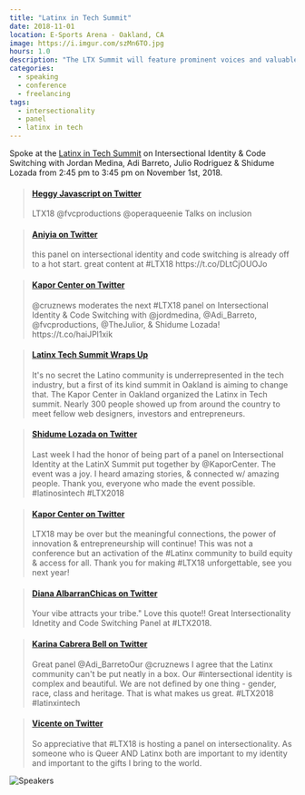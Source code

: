 ```yaml
---
title: "Latinx in Tech Summit"
date: 2018-11-01
location: E-Sports Arena - Oakland, CA
image: https://i.imgur.com/szMn6TO.jpg
hours: 1.0
description: "The LTX Summit will feature prominent voices and valuable curated programming, we will explore emerging tech, opportunities, access, advocacy, mindfulness, and identity."
categories:
  - speaking
  - conference
  - freelancing
tags:
  - intersectionality
  - panel
  - latinx in tech
---
```


Spoke at the [Latinx in Tech Summit](http://ltx-latinx-in-tech-summit.eventcreate.com/) on Intersectional Identity & Code Switching with Jordan Medina, Adi Barreto, Julio Rodriguez & Shidume Lozada from 2:45 pm to 3:45 pm on November 1st, 2018.

<blockquote class="embedly-card"><h4><a href="https://twitter.com/heggyhere/status/1058116873311535104">Heggy Javascript on Twitter</a></h4><p>LTX18 @fvcproductions @operaqueenie Talks on inclusion</p></blockquote>
<script async src="//cdn.embedly.com/widgets/platform.js" charset="UTF-8"></script>

<blockquote class="embedly-card"><h4><a href="https://twitter.com/operaqueenie/status/1058117519104331779">Aniyia on Twitter</a></h4><p>this panel on intersectional identity and code switching is already off to a hot start. great content at #LTX18 https://t.co/DLtCjOUOJo</p></blockquote>
<script async src="//cdn.embedly.com/widgets/platform.js" charset="UTF-8"></script>

<blockquote class="embedly-card"><h4><a href="https://twitter.com/KaporCenter/status/1058117809660514304">Kapor Center on Twitter</a></h4><p>@cruznews moderates the next #LTX18 panel on Intersectional Identity &amp; Code Switching with @jordmedina, @Adi_Barreto, @fvcproductions, @TheJulior, &amp; Shidume Lozada! https://t.co/haiJPl1xik</p></blockquote>
<script async src="//cdn.embedly.com/widgets/platform.js" charset="UTF-8"></script>

<blockquote class="embedly-card"><h4><a href="https://www.nbcbayarea.com/on-air/as-seen-on/Latinx-Tech-Summit-Wraps-Up_Bay-Area-499470651.html">Latinx Tech Summit Wraps Up</a></h4><p>It's no secret the Latino community is underrepresented in the tech industry, but a first of its kind summit in Oakland is aiming to change that. The Kapor Center in Oakland organized the Latinx in Tech summit. Nearly 300 people showed up from around the country to meet fellow web designers, investors and entrepreneurs.</p></blockquote>
<script async src="//cdn.embedly.com/widgets/platform.js" charset="UTF-8"></script>

<blockquote class="embedly-card"><h4><a href="https://twitter.com/shidume/status/1060732915674308608">Shidume Lozada on Twitter</a></h4><p>Last week I had the honor of being part of a panel on Intersectional Identity at the LatinX Summit put together by @KaporCenter. The event was a joy. I heard amazing stories, &amp; connected w/ amazing people. Thank you, everyone who made the event possible. #latinosintech #LTX2018</p></blockquote>
<script async src="//cdn.embedly.com/widgets/platform.js" charset="UTF-8"></script>

<blockquote class="embedly-card"><h4><a href="https://twitter.com/KaporCenter/status/1060226977783672833">Kapor Center on Twitter</a></h4><p>LTX18 may be over but the meaningful connections, the power of innovation &amp; entrepreneurship will continue! This was not a conference but an activation of the #Latinx community to build equity &amp; access for all. Thank you for making #LTX18 unforgettable, see you next year!</p></blockquote>
<script async src="//cdn.embedly.com/widgets/platform.js" charset="UTF-8"></script>

<blockquote class="embedly-card"><h4><a href="https://twitter.com/DAlbarranChicas/status/1058133284087980032">Diana AlbarranChicas on Twitter</a></h4><p>Your vibe attracts your tribe." Love this quote!! Great Intersectionality Idnetity and Code Switching Panel at #LTX2018.</p></blockquote>
<script async src="//cdn.embedly.com/widgets/platform.js" charset="UTF-8"></script>

<blockquote class="embedly-card"><h4><a href="https://twitter.com/KarinaCBell/status/1058123048816013312">Karina Cabrera Bell on Twitter</a></h4><p>Great panel @Adi_BarretoOur @cruznews I agree that the Latinx community can't be put neatly in a box. Our #intersectional identity is complex and beautiful. We are not defined by one thing - gender, race, class and heritage. That is what makes us great. #LTX2018 #latinxintech</p></blockquote>
<script async src="//cdn.embedly.com/widgets/platform.js" charset="UTF-8"></script>

<blockquote class="embedly-card"><h4><a href="https://twitter.com/vicentespeaks/status/1058117535407587328">Vicente on Twitter</a></h4><p>So appreciative that #LTX18 is hosting a panel on intersectionality. As someone who is Queer AND Latinx both are important to my identity and important to the gifts I bring to the world.</p></blockquote>
<script async src="//cdn.embedly.com/widgets/platform.js" charset="UTF-8"></script>

![Speakers](https://i.imgur.com/tBzUMtu.jpg)
